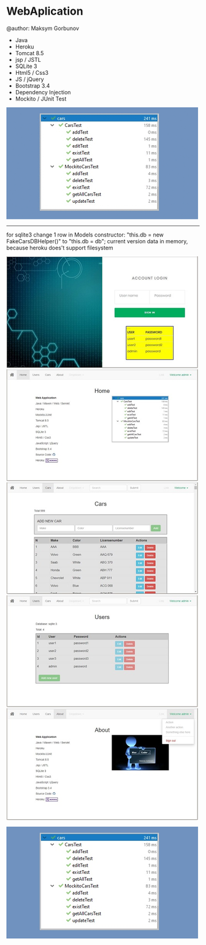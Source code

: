 # WebAplication 
@author: Maksym Gorbunov

* Java
* Heroku
* Tomcat 8.5
* jsp / JSTL
* SQLite 3
* Html5 / Css3
* JS / jQuery
* Bootstrap 3.4
* Dependency Injection
* Mockito / JUnit Test

![](info/info.gif)





_____________________________________________________________________

for sqlite3 change 1 row in Models constructor: 
"this.db = new FakeCarsDBHelper()" to "this.db = db";
current version data in memory, because heroku does't support filesystem     

![](info/login.jpg)
![](info/home.jpg)
![](info/cars.jpg)
![](info/users.jpg)
![](info/about.jpg)

![](info/test.jpg)
  
